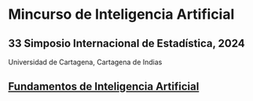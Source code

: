 # Mincurso de Inteligencia Artificial

## 33 Simposio Internacional de Estadística, 2024
Universidad de Cartagena, Cartagena de Indias

## [Fundamentos de Inteligencia Artificial]((https://github.com/AprendizajeProfundo/MiniCursoIASimposio/blob/main/Cuadernos/Cursillo_IA_01_Conferencia_Fundamentos.ipynb))
